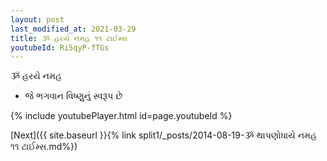 ```yaml
---
layout: post
last_modified_at: 2021-03-29
title: ૐ હરયે નમહ ૧૧ ટાઈમ્સ
youtubeId: Ri5qyP-fTGs
---
```

 
 
 ૐ હરયે નમહ  
 
 -  જે ભગવાન વિષ્ણુનું સ્વરૂપ છે 
 
  
 
  
 
 
 
 
 
 


{% include youtubePlayer.html id=page.youtubeId %}
 
[Next]({{ site.baseurl }}{% link  split1/_posts/2014-08-19-ૐ થાપણોધાયે નમહ ૧૧ ટાઈમ્સ.md%})
 
